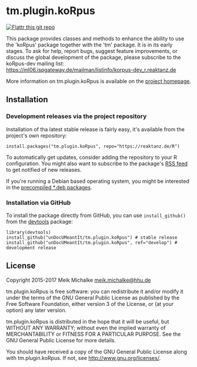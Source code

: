 # tm.plugin.koRpus

[![Flattr this git repo](https://api.flattr.com/button/flattr-badge-large.png)](https://flattr.com/submit/auto?user_id=m.eik&url=https://github.com/unDocUMeantIt/tm.plugin.koRpus&title=tm.plugin.koRpus&language=en_GB&tags=github&category=software)

This package provides classes and methods to enhance the ability to use the 'koRpus'
package together with the 'tm' package. It is in its early stages. To ask for help, report
bugs, suggest feature improvements, or discuss the global development of the package, please
subscribe to the koRpus-dev mailing list:
https://ml06.ispgateway.de/mailman/listinfo/korpus-dev_r.reaktanz.de

More information on tm.plugin.koRpus is available on the [project homepage](https://reaktanz.de/?c=hacking&s=koRpus).

## Installation

### Development releases via the project repository

Installation of tha latest stable release is fairly easy, it's available from the project's own repository:

```
install.packages("tm.plugin.koRpus", repo="https://reaktanz.de/R")
```

To automatically get updates, consider adding the repository to your R configuration. You might also
want to subscribe to the package's [RSS feed](https://reaktanz.de/R/pckg/tm.plugin.koRpus/RSS.xml) to get notified of new releases.

If you're running a Debian based operating system, you might be interested in the
[precompiled *.deb packages](https://reaktanz.de/R/pckg/tm.plugin.koRpus/deb_repo.html).

### Installation via GitHub

To install the package directly from GitHub, you can use `install_github()` from the [devtools](https://github.com/hadley/devtools) package:

```
library(devtools)
install_github("unDocUMeantIt/tm.plugin.koRpus") # stable release
install_github("unDocUMeantIt/tm.plugin.koRpus", ref="develop") # development release
```

## License

Copyright 2015-2017 Meik Michalke <meik.michalke@hhu.de>

tm.plugin.koRpus is free software: you can redistribute it and/or modify
it under the terms of the GNU General Public License as published by
the Free Software Foundation, either version 3 of the License, or
(at your option) any later version.

tm.plugin.koRpus is distributed in the hope that it will be useful,
but WITHOUT ANY WARRANTY; without even the implied warranty of
MERCHANTABILITY or FITNESS FOR A PARTICULAR PURPOSE.  See the
GNU General Public License for more details.

You should have received a copy of the GNU General Public License
along with tm.plugin.koRpus.  If not, see <http://www.gnu.org/licenses/>.
